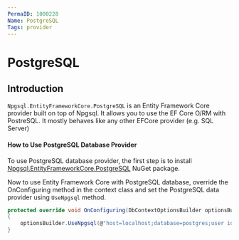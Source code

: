 ```yaml
---
PermaID: 1000228
Name: PostgreSQL
Tags: provider
---
```


# PostgreSQL

## Introduction

`Npgsql.EntityFrameworkCore.PostgreSQL` is an Entity Framework Core provider built on top of Npgsql. It allows you to use the EF Core O/RM with PostreSQL. It mostly behaves like any other EFCore provider (e.g. SQL Server) 

#### How to Use PostgreSQL Database Provider

To use PostgreSQL database provider, the first step is to install [Npgsql.EntityFrameworkCore.PostgreSQL](https://www.nuget.org/packages/Npgsql.EntityFrameworkCore.PostgreSQL/2.1.0-preview2) NuGet package. 

Now to use Entity Framework Core with PostgreSQL database, override the OnConfiguring method in the context class and set the PostgreSQL data provider using `UseNpgsql` method. 


```csharp
protected override void OnConfiguring(DbContextOptionsBuilder optionsBuilder)
{
	optionsBuilder.UseNpgsql(@"host=localhost;database=postgres;user id=postgres;password=******;");
}
```


